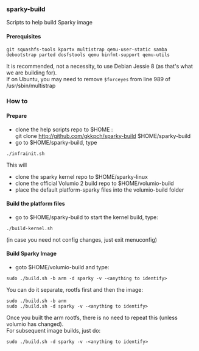 ### sparky-build
Scripts to help build  Sparky image

#### Prerequisites

```
git squashfs-tools kpartx multistrap qemu-user-static samba debootstrap parted dosfstools qemu binfmt-support qemu-utils
```

It is recommended, not a necessity, to use Debian Jessie 8 (as that's what we are building for).  
If on Ubuntu, you may need to remove `$forceyes` from line 989 of /usr/sbin/multistrap  

### How to
#### Prepare
- clone the help scripts repo to $HOME  :  
git clone http://github.com/gkkpch/sparky-build  $HOME/sparky-build
- go to $HOME/sparky-build, type
```
./infrainit.sh  
```
This will  
- clone the sparky kernel repo to $HOME/sparky-linux  
- clone the official Volumio 2 build repo to $HOME/volumio-build  
- place the default platform-sparky files into the volumio-build folder

#### Build the platform files
- go to $HOME/sparky-build to start the kernel build, type:    

```
./build-kernel.sh  
```
(in case you need not config changes, just exit menuconfig)

#### Build Sparky Image
- goto $HOME/volumio-build and type:   

```
sudo ./build.sh -b arm -d sparky -v -<anything to identify>
```

You can do it separate, rootfs first and then the image:    

```
sudo ./build.sh -b arm  
sudo ./build.sh -d sparky -v -<anything to identify>   
```

Once you built the arm rootfs, there is no need to repeat this (unless volumio has changed).  
For subsequent image builds, just do:  

```
sudo ./build.sh -d sparky -v -<anything to identify>
```
